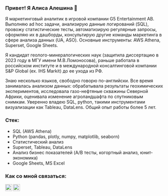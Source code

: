 ### Привет! Я Алиса Алешина 👋

Я маркетинговый аналитик в игровой компании G5 Entertainment AB. Выполняю ad hoc задачи, анализирую данные логирований (SQL), провожу статистические тесты, автоматизирую регулярные запросы, оформляю их в дашборды, консультирую другие команды маркетинга в сфере анализа данных (UA, ASO). Основные инструменты: AWS Athena, Superset, Google Sheets.

Я кандидат геолого-минералогических наук (защитила диссертацию в 2023 году в МГУ имени М.В.Ломоносова), раньше работала в российском институте и в международной консалтинговой компании S&P Global (ex. IHS Markit) до ее ухода из РФ. 

Знаю несколько языков, свободно говорю по-английски. Все время занималась анализом данных: обрабатывала результаты геохимических экспериментов, исследовала газо-нефтяные скважины Северной Африки, оценивала изменение агроландшафта по спутниковым снимкам. Уверенно владею SQL, python, такими инструментами визуализации как Tableau, DataLens. Общий опыт работы более 5 лет. 

### Стек:
* SQL (AWS Athena)
* Python (pandas, plotly, numpy, matplotlib, seaborn)
* Статистический анализ
* Superset, Tableau, DataLens
* Анализ бизнес показателей (A/B тесты, когортный анализ, юнит-экономика)
* Google Sheets, MS Excel

### Как со мной связаться:
<p><a href="https://www.linkedin.com/in/alisromanna/"><img align="left" alt="alisromanna | LinkedIn" width="22px" src="https://cdn.jsdelivr.net/npm/simple-icons@v3/icons/linkedin.svg" /></p>
<p><a href="https://t.me/alisromanna"><img align="left" alt="alisromanna | Telegram" width="22px" src="https://cdn.jsdelivr.net/npm/simple-icons@3.13.0/icons/telegram.svg" /></p>
